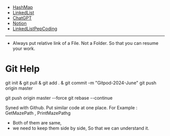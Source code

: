 - [HashMap](src/f1_HashMap/_HashMap.java)
- [LinkedList](src/e2_LinkedList/_LinkedListBasic.java)
- [ChatGPT](https://chatgpt.com/)
- [Notion](https://www.notion.so/nishant1/ddebaa3bfa8c48068fb88cdd61954281?v=7f987994bb9f4482bc810694b15c11c9)
- [LinkedListPepCoding](https://web.archive.org/web/20231211092439/https://www.pepcoding.com/resources/online-java-foundation/linked-lists)
---
- Always put relative link of a File. 
Not a Folder. 
So that you can resume your work.



# Git Help
git init & git pull & git add . & git commit -m "Gitpod-2024-June" 
git push origin master 

git push origin master --force
git rebase --continue






Syned with Github.
	Put similar code at one place.
For Example :
GetMazePath , PrintMazePathg
- Both of them are same,
- we need to keep them side by side, So that we can understand it.